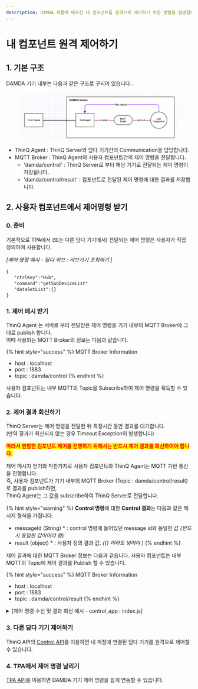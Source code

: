 ```yaml
---
description: DAMDA 제품에 배포한 내 컴포넌트를 원격으로 제어하기 위한 방법을 설명합니다.
---
```


# 내 컴포넌트 원격 제어하기

## 1. 기본 구조

DAMDA 기기 내부는 다음과 같은 구조로 구되어 있습니다 .

<figure><img src="../.gitbook/assets/image.png" alt=""><figcaption></figcaption></figure>

* ThinQ Agent : ThinQ Server와 담다 기기간의 Communication을 담당합니다.&#x20;
* MQTT Broker : ThinQ Agent와 사용자 컴포넌트간의 제어 명령을 전달합니다.&#x20;
  * 'damda/control' : ThinQ Server로 부터 해당 기기로 전달되는 제어 명령이 저장됩니다.&#x20;
  * 'damda/control/result' : 컴포넌트로 전달된 제어 명령에 대한 결과를 저장합니다.



## 2. 사용자 컴포넌트에서 제어명령 받기

### 0. 준비

기본적으로 TPA에서 (또는 다른 담다 기기에서) 전달되는 제어 명령은 사용자가 직접 정의하여 사용합니다.&#x20;

_\[제어 명령 예시 - 담다 허브 : 서브기기 조회하기 ]_

```
{
   "ctrlKey":"Hub",
   "command":"getSubDeviceList"
   "dataSetList":{}
}
```

### 1. 제어 메시 받기

ThinQ Agent 는 서버로 부터 전달받은 제어 명령을 기기 내부의 MQTT Broker에 그대로 publish 합니다.\
이때 사용되는 MQTT Broker의 정보는 다음과 같습니다.

{% hint style="success" %}
MQTT Broker Information

* host : localhost
* port : 1883
* topic : damda/control
{% endhint %}

사용자 컴포넌트는 내부 MQTT의 Topic을 Subscribe하여 제어 명령을 획득할 수 있습니다.&#x20;

### 2. 제어 결과 회신하기

ThinQ Server는 제어 명령을 전달한 뒤 특정시간 동안 결과를 대기합니다. \
(만약 결과가 회신되지 않는 경우 Timeout Exception이 발생합니다)

<mark style="color:red;">**따라서 원할한 컴포넌트 제어를 진행하기 위해서는 반드시 제어 결과를 회신하여야 합니다.**</mark>&#x20;

제어 메시지 받기와 마찬가지로 사용자 컴포넌트와 ThinQ Agent는 MQTT 기반 통신을 진행합니다. \
즉, 사용자 컴포넌트가 기기 내부의 MQTT Broker (Topic : damda/control/result)로 결과를 publish하면, \
ThinQ Agent는 그 값을 subscribe하여 ThinQ Server로 전달합니다.&#x20;

{% hint style="warning" %}
**Control 명령**에 대한 **Control 결과**는 다음과 같은 메시지 형식을 가집니다.&#x20;

* messageId (String) \* : control 명령에 들어있던 message id와 동일한 값 _(반드시 동일한 값이어야 함_)
* result (object) \* :  사용자 정의 결과 값. _({} 이라도 넣어야 )_
{% endhint %}

제어 결과에 대한 MQTT Broker 정보는 다음과 같습니다. 사용자 컴포넌트는 내부 MQTT의 Topic에 제어 결과를 Publish 할 수 있습니다.&#x20;

{% hint style="success" %}
MQTT Broker Information

* host : localhost
* port : 1883
* topic : damda/control/result
{% endhint %}

<details>

<summary>[제어 명령 수신 및 결과 회신 예시 - control_app : index.js]</summary>

```
var mqtt = require('mqtt');
var request = require('request');
const Gpio = require('onoff').Gpio;
const led = new Gpio(21, 'out');

options = {
    host:"localhost",
    port:1883,
    protocol:'mqtt'
}

const client = mqtt.connect("localhost", options);
http_options = {
	uri : "localhost:8951",
	path : "/monitoring",
	method : "POST",
	json:true
}
result = {
	"messageId" : data.messageId,
	"result" : "success"
}
client.on("connect", ()=> {
        console.log("Connected" + client.connected);
    }
);

client.on("error", (error) => {
  console.log("Can't connect" + error);
});

// control 명령 수신
client.subscribe("damda/control", function(){
	console.log("subscribed");
});

client.on("message", (topic, message, packet) => {
	console.log("message is ", message.toString());
	console.log("topic is ", topic);
	data = JSON.parse(message.toString());   
	if (data["command"] == "ledon") {
		console.log("ledon is called")
		led.writeSync(1);
		body = 
			{ "monitoring" : 
				{ "component" : "com.damda.sample.control_app", 
				  "led" : "ON"
				}
			}
		
	} else if (data["command"] == "ledoff"){
		console.log("ledoff is called")
		led.writeSync(0);   
		body = 
			{ "monitoring" : 
				{ "component" : "com.damda.sample.control_app", 
				  "led" : "OFF"
				}
			}

	}
	// Control 결과 회신 
	client.publish("damda/control/result", JSON.stringify(result));
	req = request.post({
		"url":"http://localhost:8951/monitoring", 
		"body": JSON.stringify(body)
		},  
		function(err, res, body){
			console.log(res);
	});
});
```

</details>

### 3. 다른 담다 기기 제어하기&#x20;

ThinQ API의 [Control API](../reference/api-reference/thinq-api/apis/post-hub-control.md)를 이용하면 내 계정에 연결된 담다 기기를 원격으로 제어할 수 있습니다.&#x20;

### 4. TPA에서 제어 명령 날리기

[TPA API](https://thinqapp.developer.lge.com/application/files/api\_references/20221017\_1666053624/module-Network\_Api.damda.html)를 이용하면 DAMDA 기기 제어 명령을 쉽게 연동할 수 있습니다.&#x20;

